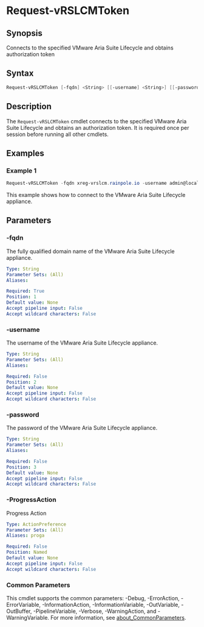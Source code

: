 # Request-vRSLCMToken

## Synopsis

Connects to the specified VMware Aria Suite Lifecycle and obtains authorization token

## Syntax

```powershell
Request-vRSLCMToken [-fqdn] <String> [[-username] <String>] [[-password] <String>] [-ProgressAction <ActionPreference>] [<CommonParameters>]
```

## Description

The `Request-vRSLCMToken` cmdlet connects to the specified VMware Aria Suite Lifecycle and obtains an
authorization token.
It is required once per session before running all other cmdlets.

## Examples

### Example 1

```powershell
Request-vRSLCMToken -fqdn xreg-vrslcm.rainpole.io -username admin@local -password VMware1!
```

This example shows how to connect to the VMware Aria Suite Lifecycle appliance.

## Parameters

### -fqdn

The fully qualified domain name of the VMware Aria Suite Lifecycle appliance.

```yaml
Type: String
Parameter Sets: (All)
Aliases:

Required: True
Position: 1
Default value: None
Accept pipeline input: False
Accept wildcard characters: False
```

### -username

The username of the VMware Aria Suite Lifecycle appliance.

```yaml
Type: String
Parameter Sets: (All)
Aliases:

Required: False
Position: 2
Default value: None
Accept pipeline input: False
Accept wildcard characters: False
```

### -password

The password of the VMware Aria Suite Lifecycle appliance.

```yaml
Type: String
Parameter Sets: (All)
Aliases:

Required: False
Position: 3
Default value: None
Accept pipeline input: False
Accept wildcard characters: False
```

### -ProgressAction

Progress Action

```yaml
Type: ActionPreference
Parameter Sets: (All)
Aliases: proga

Required: False
Position: Named
Default value: None
Accept pipeline input: False
Accept wildcard characters: False
```

### Common Parameters

This cmdlet supports the common parameters: -Debug, -ErrorAction, -ErrorVariable, -InformationAction, -InformationVariable, -OutVariable, -OutBuffer, -PipelineVariable, -Verbose, -WarningAction, and -WarningVariable. For more information, see [about_CommonParameters](http://go.microsoft.com/fwlink/?LinkID=113216).
